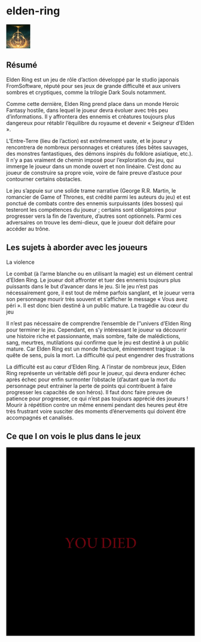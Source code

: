 # elden-ring

![elden_ring](image/elden.png)
## Résumé

Elden Ring est un jeu de rôle d’action développé par le studio japonais FromSoftware, réputé pour ses jeux de grande difficulté et aux univers sombres et cryptiques, comme la trilogie Dark Souls notamment.

Comme cette dernière, Elden Ring prend place dans un monde Heroic Fantasy hostile, dans lequel le joueur devra évoluer avec très peu d’informations. Il y affrontera des ennemis et créatures toujours plus dangereux pour rétablir l’équilibre du royaume et devenir « Seigneur d’Elden ».

L’Entre-Terre (lieu de l’action) est extrêmement vaste, et le joueur y rencontrera de nombreux personnages et créatures (des bêtes sauvages, des monstres fantastiques, des démons inspirés du folklore asiatique, etc.). Il n’y a pas vraiment de chemin imposé pour l’exploration du jeu, qui immerge le joueur dans un monde ouvert et non linéaire. C’est donc au joueur de construire sa propre voie, voire de faire preuve d’astuce pour contourner certains obstacles.

Le jeu s’appuie sur une solide trame narrative (George R.R. Martin, le romancier de Game of Thrones, est crédité parmi les auteurs du jeu) et est ponctué de combats contre des ennemis surpuissants (des bosses) qui testeront les compétences du joueur ; certains sont obligatoires pour progresser vers la fin de l’aventure, d’autres sont optionnels. Parmi ces adversaires on trouve les demi-dieux, que le joueur doit défaire pour accéder au trône.

## Les sujets à aborder avec les joueurs
La violence

Le combat (à l’arme blanche ou en utilisant la magie) est un élément central d’Elden Ring. Le joueur doit affronter et tuer des ennemis toujours plus puissants dans le but d’avancer dans le jeu. Si le jeu n’est pas nécessairement gore, il est tout de même parfois sanglant, et le joueur verra son personnage mourir très souvent et s’afficher le message « Vous avez péri ». Il est donc bien destiné à un public mature.
La tragédie au cœur du jeu

Il n’est pas nécessaire de comprendre l’ensemble de l’’univers d’Elden Ring pour terminer le jeu. Cependant, en s’y intéressant le joueur va découvrir une histoire riche et passionnante, mais sombre, faite de malédictions, sang, meurtres, mutilations qui confirme que le jeu est destiné à un public mature. Car Elden Ring est un monde fracturé, éminemment tragique : la quête de sens, puis la mort.
La difficulté qui peut engendrer des frustrations

La difficulté est au cœur d’Elden Ring. A l’instar de nombreux jeux, Elden Ring représente un véritable défi pour le joueur, qui devra endurer échec après échec pour enfin surmonter l’obstacle (d’autant que la mort du personnage peut entrainer la perte de points qui contribuent à faire progresser les capacités de son héros). Il faut donc faire preuve de patience pour progresser, ce qui n’est pas toujours apprécié des joueurs ! Mourir à répétition contre un même ennemi pendant des heures peut être très frustrant voire susciter des moments d’énervements qui doivent être accompagnés et canalisés.

## Ce que l on vois le plus dans le jeux 

![mort](image/mort.jpg)